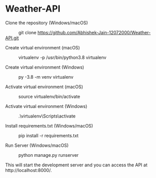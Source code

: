 # Weather-API

Clone the repository (Windows/macOS)

&emsp;&emsp;&emsp;git clone https://github.com/Abhishek-Jain-12072000/Weather-API.git

Create virtual environment (macOS)

  &emsp;&emsp;&emsp;virtualenv -p /usr/bin/python3.8 virtualenv

Create virtual environment (Windows)

  &emsp;&emsp;&emsp;py -3.8 -m venv virtualenv

Activate virtual environment (macOS)

  &emsp;&emsp;&emsp;source virtualenv/bin/activate

Activate virtual environment (Windows)

  &emsp;&emsp;&emsp;.\virtualenv\Scripts\activate

Install requirements.txt (Windows/macOS)

  &emsp;&emsp;&emsp;pip install -r requirements.txt

Run Server (Windows/macOS)

  &emsp;&emsp;&emsp;python manage.py runserver
  
This will start the development server and you can access the API at http://localhost:8000/.

